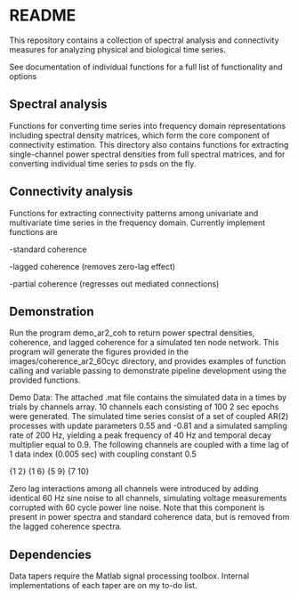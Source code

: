 # README

This repository contains a collection of spectral analysis and connectivity measures for analyzing physical and biological time series. 

See documentation of individual functions for a full list of functionality and options

## Spectral analysis 
Functions for converting time series into frequency domain representations including spectral density matrices, which form the core component of connectivity estimation. This directory also contains functions for extracting single-channel power spectral densities from full spectral matrices, and for converting individual time series to psds on the fly.

## Connectivity analysis
Functions for extracting connectivity patterns among univariate and multivariate time series in the frequency domain. Currently implement functions are

-standard coherence

-lagged coherence (removes zero-lag effect)

-partial coherence (regresses out mediated connections)

## Demonstration

Run the program demo_ar2_coh to return power spectral densities, coherence, and lagged coherence for a simulated ten node network.  This program will generate the figures provided in the images/coherence_ar2_60cyc directory, and provides examples of function calling and variable passing to demonstrate pipeline development using the provided functions. 

 Demo Data: The attached .mat file contains the simulated data in a times by trials by channels array. 10 channels each consisting of 100 2 sec epochs were generated. The simulated time series consist of a set of coupled AR(2) processes with update parameters 0.55 and -0.81 and a simulated sampling rate of 200 Hz, yielding a peak frequency of 40 Hz and temporal decay multiplier equal to 0.9.  The following channels are coupled with a time lag of 1 data index (0.005 sec) with coupling constant 0.5

{1 2} {1 6} {5 9} {7 10}

Zero lag interactions among all channels were introduced by adding identical 60 Hz sine noise to all channels, simulating voltage measurements corrupted with 60 cycle power line noise. Note that this component  is present in power spectra and standard coherence data, but is removed from the lagged coherence spectra.

## Dependencies

Data tapers require the Matlab signal processing toolbox. Internal implementations of each taper are on my to-do list.
